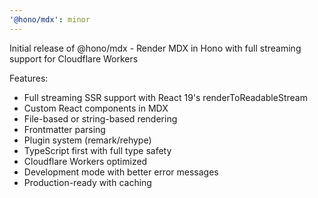 ```yaml
---
'@hono/mdx': minor
---
```


Initial release of @hono/mdx - Render MDX in Hono with full streaming support for Cloudflare Workers

Features:
- Full streaming SSR support with React 19's renderToReadableStream
- Custom React components in MDX
- File-based or string-based rendering
- Frontmatter parsing
- Plugin system (remark/rehype)
- TypeScript first with full type safety
- Cloudflare Workers optimized
- Development mode with better error messages
- Production-ready with caching
